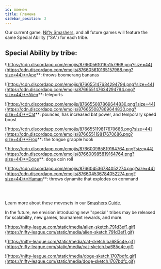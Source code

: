 ```yaml
---
id: племен
title: Племена
sidebar_position: 2
---
```


Our current game, [Nifty Smashers](https://docs.niftyleague.com/overview/games/nifty-smashers), and all future games will feature the same Special Ability ("SA") for each tribe.

## Special Ability by tribe:

![https://cdn.discordapp.com/emojis/876605610165157968.png?size=44](https://cdn.discordapp.com/emojis/876605610165157968.png?size=44)**Ape**: throws boomerang bananas

![https://cdn.discordapp.com/emojis/876655147634294794.png?size=44](https://cdn.discordapp.com/emojis/876655147634294794.png?size=44)**Alien**: teleports

![https://cdn.discordapp.com/emojis/876655087869644830.png?size=44](https://cdn.discordapp.com/emojis/876655087869644830.png?size=44)**Cat**: pounces, has increased bat power, and temporary speed boost

![https://cdn.discordapp.com/emojis/876655119817670686.png?size=44](https://cdn.discordapp.com/emojis/876655119817670686.png?size=44)**Frog**: the tongue grapple hook

![https://cdn.discordapp.com/emojis/876600985819164764.png?size=44](https://cdn.discordapp.com/emojis/876600985819164764.png?size=44)**Doge**: doge coin roll

![https://cdn.discordapp.com/emojis/876604536784052274.png?size=44](https://cdn.discordapp.com/emojis/876604536784052274.png?size=44)**Human**: throws dynamite that explodes on command

<br></br>

Learn more about these movesets in our [Smashers Guide](https://docs.niftyleague.com/guides/nifty-smashers/tribes).

In the future, we envision introducing new "special" tribes may be released for scalability, new games, tournament rewards, and more.

![https://nifty-league.com/static/media/alien-sketch.791d3ef1.gif](https://nifty-league.com/static/media/alien-sketch.791d3ef1.gif)

![https://nifty-league.com/static/media/cat-sketch.ba685c4e.gif](https://nifty-league.com/static/media/cat-sketch.ba685c4e.gif)

![https://nifty-league.com/static/media/doge-sketch.1707bdfc.gif](https://nifty-league.com/static/media/doge-sketch.1707bdfc.gif)
